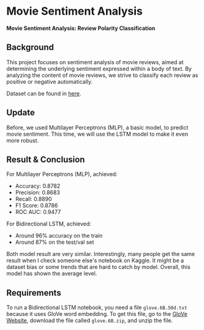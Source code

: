 # Movie Sentiment Analysis

**Movie Sentiment Analysis: Review Polarity Classification**


## Background

This project focuses on sentiment analysis of movie reviews, aimed at determining the underlying sentiment expressed within a body of text. By analyzing the content of movie reviews, we strive to classify each review as positive or negative automatically. 

Dataset can be found in [here](https://www.kaggle.com/datasets/lakshmi25npathi/imdb-dataset-of-50k-movie-reviews).


## Update

Before, we used Multilayer Perceptrons (MLP), a basic model, to predict movie sentiment. This time, we will use the LSTM model to make it even more robust.


## Result & Conclusion

For Multilayer Perceptrons (MLP), achieved:
- Accuracy: 0.8782
- Precision: 0.8683
- Recall: 0.8890
- F1 Score: 0.8786
- ROC AUC: 0.9477

For Bidirectional LSTM, achieved:
- Around 96% accuracy on the train
- Around 87% on the test/val set

Both model result are very similar. Interestingly, many people get the same result when I check someone else's notebook on Kaggle. It might be a dataset bias or some trends that are hard to catch by model. Overall, this model has shown the average level.

## Requirements

To run a Bidirectional LSTM notebook, you need a file `glove.6B.50d.txt` because it uses GloVe word embedding. To get this file, go to the [GloVe Website](https://nlp.stanford.edu/projects/glove/), download the file called `glove.6B.zip`, and unzip the file.